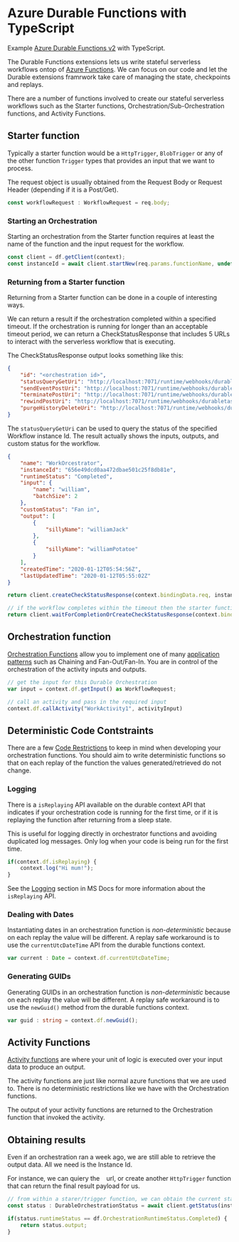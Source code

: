 # Azure Durable Functions with TypeScript

Example [Azure Durable Functions v2](https://docs.microsoft.com/en-us/azure/azure-functions/durable/durable-functions-overview) with TypeScript.

The Durable Functions extensions lets us write stateful serverless workflows ontop of [Azure Functions](https://docs.microsoft.com/en-us/azure/azure-functions/functions-overview). We can focus on our code and let the Durable extensions framrwork take care of managing the state, checkpoints and replays.

There are a number of functions involved to create our stateful serverless workflows such as the Starter functions, Orchestration/Sub-Orchestration functions, and Activity Functions.

## Starter function

Typically a starter function would be a `HttpTrigger`, `BlobTrigger` or any of the other function `Trigger` types that provides an input that we want to process.

The request object is usually obtained from the Request Body or Request Header (depending if it is a Post/Get).

```typescript
const workflowRequest : WorkflowRequest = req.body;
```

### Starting an Orchestration

Starting an orchestration from the Starter function requires at least the name of the function and the input request for the workflow.

```typescript
const client = df.getClient(context);
const instanceId = await client.startNew(req.params.functionName, undefined, workflowRequest);
```

### Returning from a Starter function

Returning from a Starter function can be done in a couple of interesting ways.

We can return a result if the orchestration completed within a specified timeout. If the orchestration is running for longer than an acceptable timeout period, we can return a CheckStatusResponse that includes 5 URLs to interact with the serverless workflow that is executing.

The CheckStatusResponse output looks something like this:
```JSON
{
    "id": "<orchestration id>",
    "statusQueryGetUri": "http://localhost:7071/runtime/webhooks/durabletask/instances/<orchestration id>?taskHub=DurableFunctionsHub&connection=Storage&code=<orchestration function secret>",
    "sendEventPostUri": "http://localhost:7071/runtime/webhooks/durabletask/instances/<orchestration id>/raiseEvent/{eventName}?taskHub=DurableFunctionsHub&connection=Storage&code=<orchestration function secret>",
    "terminatePostUri": "http://localhost:7071/runtime/webhooks/durabletask/instances/<orchestration id>/terminate?reason={text}&taskHub=DurableFunctionsHub&connection=Storage&code=<orchestration function secret>",
    "rewindPostUri": "http://localhost:7071/runtime/webhooks/durabletask/instances/<orchestration id>/rewind?reason={text}&taskHub=DurableFunctionsHub&connection=Storage&code=<orchestration function secret>",
    "purgeHistoryDeleteUri": "http://localhost:7071/runtime/webhooks/durabletask/instances/<orchestration id>?taskHub=DurableFunctionsHub&connection=Storage&code=<orchestration function secret>"
}
```

The `statusQueryGetUri` can be used to query the status of the specified Workflow instance Id. The result actually shows the inputs, outputs, and custom status for the workflow.

```JSON
{
    "name": "WorkOrcestrator",
    "instanceId": "656e49dcd0aa472dbae501c25f8db81e",
    "runtimeStatus": "Completed",
    "input": {
        "name": "william",
        "batchSize": 2
    },
    "customStatus": "Fan in",
    "output": [
        {
            "sillyName": "williamJack"
        },
        {
            "sillyName": "williamPotatoe"
        }
    ],
    "createdTime": "2020-01-12T05:54:56Z",
    "lastUpdatedTime": "2020-01-12T05:55:02Z"
}
```

```typescript
return client.createCheckStatusResponse(context.bindingData.req, instanceId);

// if the workflow completes within the timeout then the starter function returns a 200 OK plus the resulting payload. Otherwise, a 202 Accepted is returned along with the Check Status payload that you can use to inspect and interact with the workflow. See  
return client.waitForCompletionOrCreateCheckStatusResponse(context.bindingData.req, instanceId, 1000);
```

## Orchestration function

[Orchestration Functions](https://docs.microsoft.com/en-us/azure/azure-functions/durable/durable-functions-types-features-overview#activity-functions) allow you to implement one of many [application patterns](https://docs.microsoft.com/en-us/azure/azure-functions/durable/durable-functions-overview?tabs=csharp#application-patterns) such as Chaining and Fan-Out/Fan-In. You are in control of the orchestration of the activity inputs and outputs. 


```typescript
// get the input for this Durable Orchestration
var input = context.df.getInput() as WorkflowRequest;
```

```typescript
// call an activity and pass in the required input
context.df.callActivity("WorkActivity1", activityInput)
```

## Deterministic Code Contstraints

There are a few [Code Restrictions](https://docs.microsoft.com/en-us/azure/azure-functions/durable/durable-functions-code-constraints) to keep in mind when developing your orchestration functions. You should aim to write deterministic functions so that on each replay of the function the values generated/retrieved do not change. 

### Logging

There is a `isReplaying` API available on the durable context API that indicates if your orchestration code is running for the first time, or if it is replaying the function after returning from a sleep state.

This is useful for logging directly in orchestrator functions and avoiding duplicated log messages. Only log when your code is being run for the first time.

```typescript
if(context.df.isReplaying) {
    context.log("Hi mum!");
}
```
See the [Logging](https://docs.microsoft.com/en-us/azure/azure-functions/durable/durable-functions-diagnostics#logging) section in MS Docs for more information about the `isReplaying` API.

### Dealing with Dates

Instantiating dates in an orchestration function is *non-deterministic* because on each replay the value will be different. A replay safe workaround is to use the `currentUtcDateTime` API from the durable functions context.

```typescript
var current : Date = context.df.currentUtcDateTime;
```

### Generating GUIDs

Generating GUIDs in an orchestration function is *non-deterministic* because on each replay the value will be different. A replay safe workaround is to use the `newGuid()` method from the durable functions context.

```typescript
var guid : string = context.df.newGuid();
```

## Activity Functions

[Activity functions](https://docs.microsoft.com/en-us/azure/azure-functions/durable/durable-functions-types-features-overview#activity-functions) are where your unit of logic is executed over your input data to produce an output.

The activity functions are just like normal azure functions that we are used to. There is no deterministic restrictions like we have with the Orchestration functions.

The output of your activity functions are returned to the Orchestration function that invoked the activity.

## Obtaining results

Even if an orchestration ran a week ago, we are still able to retrieve the output data. All we need is the Instance Id.

For instance, we can quiery the ` ` url, or create another `HttpTrigger` function that can return the final result payload for us.

```typescript
// from within a starer/trigger function, we can obtain the current statis and output payload for a particular workflow instance.
const status : DurableOrchestrationStatus = await client.getStatus(instanceId, false, true, true);

if(status.runtimeStatus == df.OrchestrationRuntimeStatus.Completed) {
    return status.output;
}
```